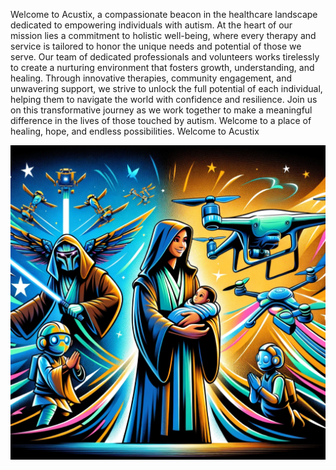 Welcome to Acustix, a compassionate beacon in the healthcare landscape dedicated to empowering individuals with autism. At the heart of our mission lies a commitment to holistic well-being, where every therapy and service is tailored to honor the unique needs and potential of those we serve. Our team of dedicated professionals and volunteers works tirelessly to create a nurturing environment that fosters growth, understanding, and healing. Through innovative therapies, community engagement, and unwavering support, we strive to unlock the full potential of each individual, helping them to navigate the world with confidence and resilience. Join us on this transformative journey as we work together to make a meaningful difference in the lives of those touched by autism. Welcome to a place of healing, hope, and endless possibilities. Welcome to Acustix


![img1](../assets/img1.png)

